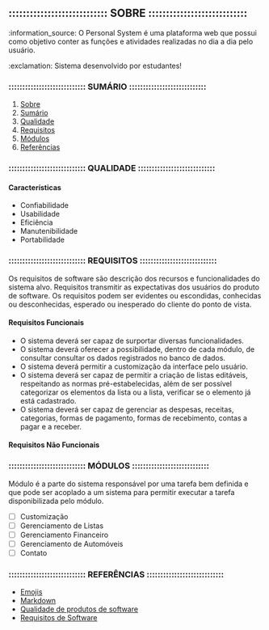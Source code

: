 ## :::::::::::::::::::::::::::: SOBRE ::::::::::::::::::::::::::::

<p>:information_source: O Personal System é uma plataforma web que possui
como objetivo conter as funções e atividades realizadas no dia a dia pelo usuário.</p>
<p>:exclamation: Sistema desenvolvido por estudantes!</p>

### :::::::::::::::::::::::::::: SUMÁRIO ::::::::::::::::::::::::::::

<ol>
    <a href='https://github.com/GustavoMorais47/personal-system#-sobre-'><li>Sobre</li></a>
    <a href='https://github.com/GustavoMorais47/personal-system#-sumário-'><li>Sumário</li></a>
    <a href='https://github.com/GustavoMorais47/personal-system#-qualidade-'><li>Qualidade</li></a>
    <a href='https://github.com/GustavoMorais47/personal-system#-requisitos-'><li>Requisitos</li></a>
    <a href='https://github.com/GustavoMorais47/personal-system#-módulos-'><li>Módulos</li></a>
    <a href='https://github.com/GustavoMorais47/personal-system#-referências-'><li>Referências</li></a>
</ol>

### :::::::::::::::::::::::::::: QUALIDADE ::::::::::::::::::::::::::::

#### Características

<ul>
    <li>Confiabilidade</li>
    <li>Usabilidade</li>
    <li>Eficiência</li>
    <li>Manutenibilidade</li>
    <li>Portabilidade</li>
</ul>

### :::::::::::::::::::::::::::: REQUISITOS ::::::::::::::::::::::::::::
<p>Os requisitos de software são descrição dos recursos e funcionalidades do sistema alvo. Requisitos transmitir as expectativas dos usuários do produto de software. Os requisitos podem ser evidentes ou escondidas, conhecidas ou desconhecidas, esperado ou inesperado do cliente do ponto de vista.</p>

#### Requisitos Funcionais

<ul>
    <li>O sistema deverá ser capaz de surportar diversas funcionalidades.</li>
    <li>O sistema deverá oferecer a possibilidade, dentro de cada módulo, de consultar consultar os dados registrados no banco de dados.</li>
    <li>O sistema deverá permitir a customização da interface pelo usuário.</li>
    <li>O sistema deverá ser capaz de permitir a criação de listas editáveis, respeitando as normas pré-estabelecidas, além de ser possível categorizar os elementos da lista ou a lista, verificar se o elemento já está cadastrado.</li>
    <li>O sistema deverá ser capaz de gerenciar as despesas, receitas, categorias, formas de pagamento, formas de recebimento, contas a pagar e a receber.</li>
</ul>

#### Requisitos Não Funcionais

<ul>

</ul>

### :::::::::::::::::::::::::::: MÓDULOS ::::::::::::::::::::::::::::
<p>Módulo é a parte do sistema responsável por uma tarefa bem definida e que pode ser acoplado a um sistema para permitir executar a tarefa disponibilizada pelo módulo.</p>

- [ ] Customização
- [ ] Gerenciamento de Listas
- [ ] Gerenciamento Financeiro
- [ ] Gerenciamento de Automóveis
- [ ] Contato

### :::::::::::::::::::::::::::: REFERÊNCIAS ::::::::::::::::::::::::::::
<ul>
    <a href='https://github.com/ikatyang/emoji-cheat-sheet' target='_blank'><li>Emojis</li></a>
    <a href='https://blog.da2k.com.br/2015/02/08/aprenda-markdown/' target='_blank'><li>Markdown</li></a>
    <a href='http://www.bianchi.pro.br/edutec/qualsoft.php' target='_blank'><li>Qualidade de produtos de software</li></a>
    <a href='https://www.tutorialspoint.com/pg/software_engineering/software_requirements.htm' target='_blank'><li>Requisitos de Software</li></a>
</ul>
